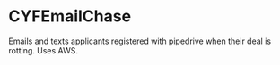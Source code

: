 # CYFEmailChase
Emails and texts applicants registered with pipedrive when their deal is rotting. Uses AWS.
